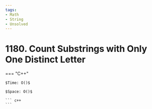 ```yaml
---
tags:
- Math
- String
- Unsolved
---
```



# 1180. Count Substrings with Only One Distinct Letter

=== "C++"

    $Time: O()$

    $Space: O()$

    ``` c++
    ```